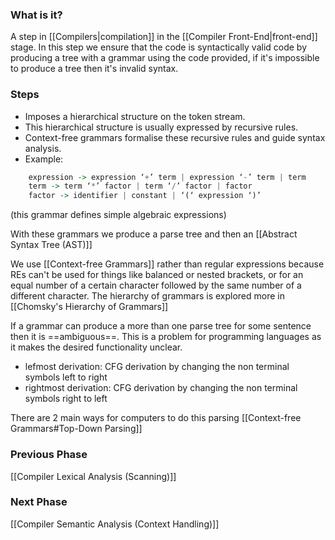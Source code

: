 
### What is it?
A step in [[Compilers|compilation]] in the [[Compiler Front-End|front-end]] stage.
In this step we ensure that the code is syntactically valid code by producing a tree with a grammar using the code provided, if it's impossible to produce a tree then it's invalid syntax.

### Steps
- Imposes a hierarchical structure on the token stream.
- This hierarchical structure is usually expressed by recursive rules.
- Context-free grammars formalise these recursive rules and guide syntax analysis.
- Example:
```Haskell
	expression -> expression ‘+’ term | expression ‘-’ term | term
	term -> term ‘*’ factor | term ‘/’ factor | factor
	factor -> identifier | constant | ‘(‘ expression ‘)’
```
(this grammar defines simple algebraic expressions)

With these grammars we produce a parse tree and then an [[Abstract Syntax Tree (AST)]]

We use [[Context-free Grammars]] rather than regular expressions because REs can't be used for things like balanced or nested brackets, or for an equal number of a certain character followed by the same number of a different character. The hierarchy of grammars is explored more in [[Chomsky's Hierarchy of Grammars]]

If a grammar can produce a more than one parse tree for some sentence then it is ==ambiguous==. This is a problem for programming languages as it makes the desired functionality unclear.
- lefmost derivation: CFG derivation by changing the non terminal symbols left to right
- rightmost derivation: CFG derivation by changing the non terminal symbols right to left

There are 2 main ways for computers to do this parsing [[Context-free Grammars#Top-Down Parsing]]


### Previous Phase
[[Compiler Lexical Analysis (Scanning)]]

### Next Phase
[[Compiler Semantic Analysis (Context Handling)]]